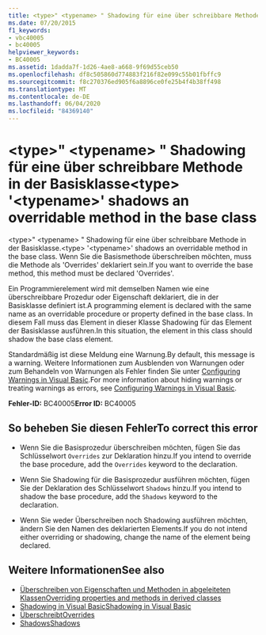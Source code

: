 ```yaml
---
title: <type>" <typename> " Shadowing für eine über schreibbare Methode in der Basisklasse
ms.date: 07/20/2015
f1_keywords:
- vbc40005
- bc40005
helpviewer_keywords:
- BC40005
ms.assetid: 1dadda7f-1d26-4ae8-a668-9f69d55ceb50
ms.openlocfilehash: df8c505860d774883f216f82e099c55b01fbffc9
ms.sourcegitcommit: f8c270376ed905f6a8896ce0fe25b4f4b38ff498
ms.translationtype: MT
ms.contentlocale: de-DE
ms.lasthandoff: 06/04/2020
ms.locfileid: "84369140"
---
```

# <a name="type-typename-shadows-an-overridable-method-in-the-base-class"></a><span data-ttu-id="aa7e5-102">\<type>" \<typename> " Shadowing für eine über schreibbare Methode in der Basisklasse</span><span class="sxs-lookup"><span data-stu-id="aa7e5-102">\<type> '\<typename>' shadows an overridable method in the base class</span></span>
<span data-ttu-id="aa7e5-103">\<type>" \<typename> " Shadowing für eine über schreibbare Methode in der Basisklasse.</span><span class="sxs-lookup"><span data-stu-id="aa7e5-103">\<type> '\<typename>' shadows an overridable method in the base class.</span></span> <span data-ttu-id="aa7e5-104">Wenn Sie die Basismethode überschreiben möchten, muss die Methode als 'Overrides' deklariert sein.</span><span class="sxs-lookup"><span data-stu-id="aa7e5-104">If you want to override the base method, this method must be declared 'Overrides'.</span></span>  
  
 <span data-ttu-id="aa7e5-105">Ein Programmierelement wird mit demselben Namen wie eine überschreibbare Prozedur oder Eigenschaft deklariert, die in der Basisklasse definiert ist.</span><span class="sxs-lookup"><span data-stu-id="aa7e5-105">A programming element is declared with the same name as an overridable procedure or property defined in the base class.</span></span> <span data-ttu-id="aa7e5-106">In diesem Fall muss das Element in dieser Klasse Shadowing für das Element der Basisklasse ausführen.</span><span class="sxs-lookup"><span data-stu-id="aa7e5-106">In this situation, the element in this class should shadow the base class element.</span></span>  
  
 <span data-ttu-id="aa7e5-107">Standardmäßig ist diese Meldung eine Warnung.</span><span class="sxs-lookup"><span data-stu-id="aa7e5-107">By default, this message is a warning.</span></span> <span data-ttu-id="aa7e5-108">Weitere Informationen zum Ausblenden von Warnungen oder zum Behandeln von Warnungen als Fehler finden Sie unter [Configuring Warnings in Visual Basic](/visualstudio/ide/configuring-warnings-in-visual-basic).</span><span class="sxs-lookup"><span data-stu-id="aa7e5-108">For more information about hiding warnings or treating warnings as errors, see [Configuring Warnings in Visual Basic](/visualstudio/ide/configuring-warnings-in-visual-basic).</span></span>  
  
 <span data-ttu-id="aa7e5-109">**Fehler-ID:** BC40005</span><span class="sxs-lookup"><span data-stu-id="aa7e5-109">**Error ID:** BC40005</span></span>  
  
## <a name="to-correct-this-error"></a><span data-ttu-id="aa7e5-110">So beheben Sie diesen Fehler</span><span class="sxs-lookup"><span data-stu-id="aa7e5-110">To correct this error</span></span>  
  
- <span data-ttu-id="aa7e5-111">Wenn Sie die Basisprozedur überschreiben möchten, fügen Sie das Schlüsselwort `Overrides` zur Deklaration hinzu.</span><span class="sxs-lookup"><span data-stu-id="aa7e5-111">If you intend to override the base procedure, add the `Overrides` keyword to the declaration.</span></span>  
  
- <span data-ttu-id="aa7e5-112">Wenn Sie Shadowing für die Basisprozedur ausführen möchten, fügen Sie der Deklaration des Schlüsselwort `Shadows` hinzu.</span><span class="sxs-lookup"><span data-stu-id="aa7e5-112">If you intend to shadow the base procedure, add the `Shadows` keyword to the declaration.</span></span>  
  
- <span data-ttu-id="aa7e5-113">Wenn Sie weder Überschreiben noch Shadowing ausführen möchten, ändern Sie den Namen des deklarierten Elements.</span><span class="sxs-lookup"><span data-stu-id="aa7e5-113">If you do not intend either overriding or shadowing, change the name of the element being declared.</span></span>  
  
## <a name="see-also"></a><span data-ttu-id="aa7e5-114">Weitere Informationen</span><span class="sxs-lookup"><span data-stu-id="aa7e5-114">See also</span></span>

- [<span data-ttu-id="aa7e5-115">Überschreiben von Eigenschaften und Methoden in abgeleiteten Klassen</span><span class="sxs-lookup"><span data-stu-id="aa7e5-115">Overriding properties and methods in derived classes</span></span>](../programming-guide/language-features/objects-and-classes/inheritance-basics.md#overriding-properties-and-methods-in-derived-classes)
- [<span data-ttu-id="aa7e5-116">Shadowing in Visual Basic</span><span class="sxs-lookup"><span data-stu-id="aa7e5-116">Shadowing in Visual Basic</span></span>](../programming-guide/language-features/declared-elements/shadowing.md)
- [<span data-ttu-id="aa7e5-117">Überschreibt</span><span class="sxs-lookup"><span data-stu-id="aa7e5-117">Overrides</span></span>](../language-reference/modifiers/overrides.md)
- [<span data-ttu-id="aa7e5-118">Shadows</span><span class="sxs-lookup"><span data-stu-id="aa7e5-118">Shadows</span></span>](../language-reference/modifiers/shadows.md)
